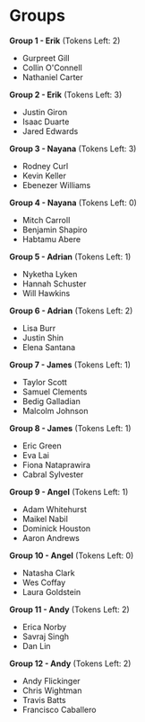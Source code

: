 # Groups

**Group 1 - Erik** (Tokens Left: 2)
- Gurpreet Gill
- Collin O'Connell
- Nathaniel Carter

**Group 2 - Erik** (Tokens Left: 3)
- Justin Giron
- Isaac Duarte
- Jared Edwards

**Group 3 - Nayana** (Tokens Left: 3)
- Rodney Curl
- Kevin Keller
- Ebenezer Williams

**Group 4 - Nayana** (Tokens Left: 0)
- Mitch Carroll
- Benjamin Shapiro
- Habtamu Abere

**Group 5 - Adrian** (Tokens Left: 1)
- Nyketha Lyken
- Hannah Schuster
- Will Hawkins

**Group 6 - Adrian** (Tokens Left: 2)
- Lisa Burr
- Justin Shin
- Elena Santana

**Group 7 - James** (Tokens Left: 1)
- Taylor Scott
- Samuel Clements
- Bedig Galladian
- Malcolm Johnson

**Group 8 - James** (Tokens Left: 1)
- Eric Green
- Eva Lai
- Fiona Nataprawira
- Cabral Sylvester

**Group 9 - Angel** (Tokens Left: 1)
- Adam Whitehurst
- Maikel Nabil
- Dominick Houston
- Aaron Andrews

**Group 10 - Angel** (Tokens Left: 0)
- Natasha Clark
- Wes Coffay
- Laura Goldstein

**Group 11 - Andy** (Tokens Left: 2)
- Erica Norby
- Savraj Singh
- Dan Lin

**Group 12 - Andy** (Tokens Left: 2)
- Andy Flickinger
- Chris Wightman
- Travis Batts
- Francisco Caballero
